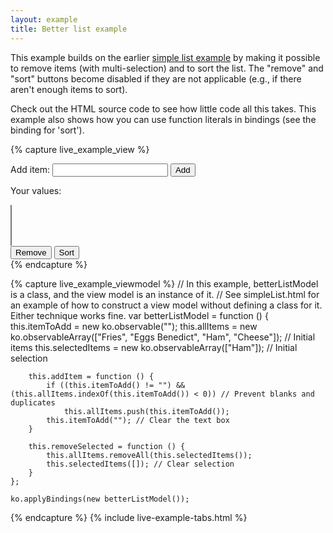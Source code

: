 ```yaml
---
layout: example
title: Better list example
---
```


This example builds on the earlier [simple list example](simpleList.html) by making it possible to remove items (with multi-selection) and to sort the list. The "remove" and "sort" buttons become disabled if they are not applicable (e.g., if there aren't enough items to sort).

Check out the HTML source code to see how little code all this takes. This example also shows how you can use function literals in bindings (see the binding for 'sort').

{% capture live_example_view %}
<form data-bind="submit:addItem">
    Add item: <input type="text" data-bind='value:itemToAdd, valueUpdate: "afterkeydown"' />
    <button type="submit" data-bind="enable: itemToAdd().length > 0">Add</button>
</form>

<p>Your values:</p>
<select multiple="multiple" height="5" data-bind="options:allItems, selectedOptions:selectedItems"> </select>

<div>
    <button data-bind="click: removeSelected, enable: selectedItems().length > 0">Remove</button>
    <button data-bind="click: function() { allItems.sort() }, enable: allItems().length > 1">Sort</button>
</div>
{% endcapture %}

{% capture live_example_viewmodel %}
    // In this example, betterListModel is a class, and the view model is an instance of it.
    // See simpleList.html for an example of how to construct a view model without defining a class for it. Either technique works fine.
    var betterListModel = function () {
        this.itemToAdd = new ko.observable("");
        this.allItems = new ko.observableArray(["Fries", "Eggs Benedict", "Ham", "Cheese"]); // Initial items
        this.selectedItems = new ko.observableArray(["Ham"]);                                // Initial selection

        this.addItem = function () {
            if ((this.itemToAdd() != "") && (this.allItems.indexOf(this.itemToAdd()) < 0)) // Prevent blanks and duplicates
                this.allItems.push(this.itemToAdd());
            this.itemToAdd(""); // Clear the text box
        }

        this.removeSelected = function () {
            this.allItems.removeAll(this.selectedItems());
            this.selectedItems([]); // Clear selection
        }
    };

    ko.applyBindings(new betterListModel());
{% endcapture %}
{% include live-example-tabs.html %}